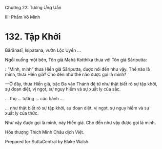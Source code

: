  

Chương 22: Tương Ưng Uẩn

III: Phẩm Vô Minh

# 132\. Tập Khởi

Bārānasī, Isipatana, vườn Lộc Uyển …

Ngồi xuống một bên, Tôn giả Mahà Kotthika thưa với Tôn giả Sāriputta:

: “Minh, minh” thưa Hiền giả Sāriputta, được nói đến như vậy. Thế nào là minh, thưa Hiền giả? Cho đến như thế nào được gọi là minh?

—Ở đây, thưa Hiền giả, bậc Ða văn Thánh đệ tử như thật biết rõ sự tập khởi, sự đoạn diệt, vị ngọt, sự nguy hiểm và sự xuất ly của sắc.

… thọ … tưởng … các hành …

… như thật biết rõ sự tập khởi, sự đoạn diệt, vị ngọt, sự nguy hiểm và sự xuất ly của thức.

Như vậy được gọi là minh, này Hiền giả. Cho đến như vậy được gọi là minh.

Hòa thượng Thích Minh Châu dịch Việt.

Prepared for SuttaCentral by Blake Walsh.
